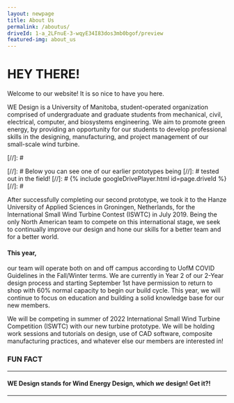 ```yaml
---
layout: newpage
title: About Us
permalink: /aboutus/
driveId: 1-a_2LFnuE-3-wqyE34I83dos3mb0bgof/preview
featured-img: about_us
---
```


# HEY THERE!
Welcome to our website! It is so nice to have you here.

WE Design is a University of Manitoba, student-operated organization comprised of undergraduate and graduate students from mechanical, civil, electrical, computer, and biosystems engineering. We aim to promote green energy, by providing an opportunity for our students to develop professional skills in the designing, manufacturing, and project management of our small-scale wind turbine. 

[//]: # <p></p>
[//]: # Below you can see one of our earlier prototypes being [//]: # tested out in the field!
[//]: # {% include googleDrivePlayer.html id=page.driveId %}
[//]: # <p></p>

After successfully completing our second prototype, we took it to the Hanze University of Applied Sciences in Groningen, Netherlands, for the International Small Wind Turbine Contest (ISWTC) in July 2019. Being the only North American team to compete on this international stage, we seek to continually improve our design and hone our skills for a better team and for a better world.


#### This year, 
our team will operate both on and off campus according to UofM COVID Guidelines in the Fall/Winter terms. 
We are currently in Year 2 of our 2-Year design process and starting September 1st have permission to return to shop with 60% normal capacity to begin our build cycle. This year, we will continue to focus on education and building a solid knowledge base for our new members. 

We will be competing in summer of 2022 International Small Wind Turbine Competition (ISWTC) with our new turbine prototype. We will be holding work sessions and tutorials on design, use of CAD software, composite manufacturing practices, and whatever else our members are interested in!



### FUN FACT
--------------------------------

#### WE Design stands for Wind Energy Design, which *we* design! Get it?!
----------------------------------------------------------------------
